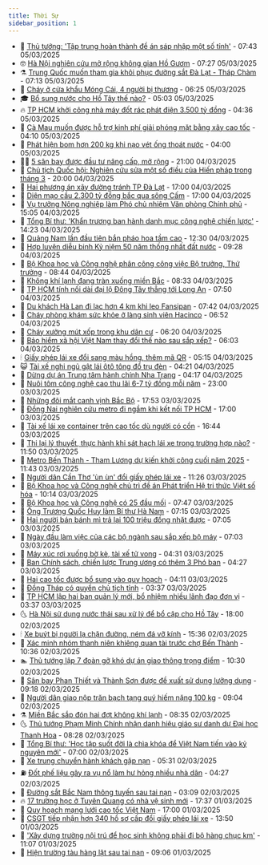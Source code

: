 ```yaml
---
title: Thời Sự
sidebar_position: 1
---
```


<!-- vnexpress-thoi-su:START -->
- 🦒 [Thủ tướng: &#39;Tập trung hoàn thành đề án sáp nhập một số tỉnh&#39;](https://vnexpress.net/thu-tuong-tap-trung-hoan-thanh-de-an-sap-nhap-mot-so-tinh-4857126.html) - 07:43 05/03/2025
- 🤓 [Hà Nội nghiên cứu mở rộng không gian Hồ Gươm](https://vnexpress.net/ha-noi-nghien-cuu-mo-rong-khong-gian-ho-guom-4857064.html) - 07:27 05/03/2025
- ⚗️ [Trung Quốc muốn tham gia khôi phục đường sắt Đà Lạt - Tháp Chàm](https://vnexpress.net/trung-quoc-muon-tham-gia-khoi-phuc-duong-sat-da-lat-thap-cham-4857117.html) - 07:13 05/03/2025
- 🌊 [Cháy ở cửa khẩu Móng Cái, 4 người bị thương](https://vnexpress.net/chay-o-cua-khau-mong-cai-4-nguoi-bi-thuong-4857099.html) - 06:25 05/03/2025
- 🎓 [Bổ sung nước cho Hồ Tây thế nào?](https://vnexpress.net/bo-sung-nuoc-cho-ho-tay-the-nao-4856709.html) - 05:03 05/03/2025
- 🔥 [TP HCM khởi công nhà máy đốt rác phát điện 3.500 tỷ đồng](https://vnexpress.net/tp-hcm-khoi-cong-nha-may-dot-rac-phat-dien-3-500-ty-dong-4857063.html) - 04:36 05/03/2025
- 🦏 [Cà Mau muốn được hỗ trợ kinh phí giải phóng mặt bằng xây cao tốc](https://vnexpress.net/ca-mau-muon-duoc-ho-tro-kinh-phi-giai-phong-mat-bang-xay-cao-toc-4856993.html) - 04:10 05/03/2025
- 👺 [Phát hiện bom hơn 200 kg khi nạo vét ống thoát nước](https://vnexpress.net/phat-hien-bom-hon-200-kg-khi-nao-vet-ong-thoat-nuoc-4856964.html) - 04:00 05/03/2025
- 🧑‍🏫 [5 sân bay được đầu tư nâng cấp, mở rộng](https://vnexpress.net/5-san-bay-duoc-dau-tu-nang-cap-mo-rong-4856519.html) - 21:00 04/03/2025
- 🚦 [Chủ tịch Quốc hội: Nghiên cứu sửa một số điều của Hiến pháp trong tháng 3](https://vnexpress.net/chu-tich-quoc-hoi-nghien-cuu-sua-mot-so-dieu-cua-hien-phap-trong-thang-3-4856862.html) - 20:00 04/03/2025
- 🎉 [Hai phương án xây đường tránh TP Đà Lạt](https://vnexpress.net/hai-phuong-an-xay-duong-tranh-tp-da-lat-4856797.html) - 17:00 04/03/2025
- 🦒 [Diện mạo cầu 2.300 tỷ đồng bắc qua sông Cấm](https://vnexpress.net/dien-mao-cau-2-300-ty-dong-bac-qua-song-cam-4856548.html) - 17:00 04/03/2025
- 🤗 [Vụ trưởng Nông nghiệp làm Phó chủ nhiệm Văn phòng Chính phủ](https://vnexpress.net/vu-truong-nong-nghiep-lam-pho-chu-nhiem-van-phong-chinh-phu-4856835.html) - 15:05 04/03/2025
- 💼 [Tổng Bí thư: &#39;Khẩn trương ban hành danh mục công nghệ chiến lược&#39;](https://vnexpress.net/tong-bi-thu-khan-truong-ban-hanh-danh-muc-cong-nghe-chien-luoc-4856807.html) - 14:23 04/03/2025
- 🤩 [Quảng Nam lần đầu tiên bắn pháo hoa tầm cao](https://vnexpress.net/quang-nam-lan-dau-tien-ban-phao-hoa-tam-cao-4856790.html) - 12:30 04/03/2025
- 🤡 [Hợp luyện diễu binh Kỷ niệm 50 năm thống nhất đất nước](https://vnexpress.net/hop-luyen-dieu-binh-ky-niem-50-nam-thong-nhat-dat-nuoc-4856646.html) - 09:28 04/03/2025
- 💯 [Bộ Khoa học và Công nghệ phân công công việc Bộ trưởng, Thứ trưởng](https://vnexpress.net/bo-khoa-hoc-va-cong-nghe-phan-cong-cong-viec-bo-truong-thu-truong-4856717.html) - 08:44 04/03/2025
- 👺 [Không khí lạnh đang tràn xuống miền Bắc](https://vnexpress.net/khong-khi-lanh-dang-tran-xuong-mien-bac-4856685.html) - 08:33 04/03/2025
- 🌮 [TP HCM tính nối dài đại lộ Đông Tây thẳng tới Long An](https://vnexpress.net/tp-hcm-tinh-noi-dai-dai-lo-dong-tay-thang-toi-long-an-4856668.html) - 07:50 04/03/2025
- 🥸 [Du khách Hà Lan đi lạc hơn 4 km khi leo Fansipan](https://vnexpress.net/du-khach-ha-lan-di-lac-hon-4-km-khi-leo-fansipan-4856676.html) - 07:42 04/03/2025
- 🐻 [Cháy phòng khám sức khỏe ở làng sinh viên Hacinco](https://vnexpress.net/chay-phong-kham-suc-khoe-o-lang-sinh-vien-hacinco-4856637.html) - 06:52 04/03/2025
- 👀 [Cháy xưởng mút xốp trong khu dân cư](https://vnexpress.net/chay-xuong-mut-xop-trong-khu-dan-cu-4856618.html) - 06:20 04/03/2025
- 🤔 [Bảo hiểm xã hội Việt Nam thay đổi thế nào sau sắp xếp?](https://vnexpress.net/bao-hiem-xa-hoi-viet-nam-thay-doi-the-nao-sau-sap-xep-4856591.html) - 06:03 04/03/2025
- 🕯 [Giấy phép lái xe đổi sang màu hồng, thêm mã QR](https://vnexpress.net/giay-phep-lai-xe-doi-sang-mau-hong-them-ma-qr-4856562.html) - 05:15 04/03/2025
- 😺 [Tài xế nghi ngủ gật lái ôtô tông đổ trụ đèn](https://vnexpress.net/tai-xe-nghi-ngu-gat-lai-oto-tong-do-tru-den-4856547.html) - 04:21 04/03/2025
- 🦆 [Dừng dự án Trung tâm hành chính Nha Trang](https://vnexpress.net/dung-du-an-trung-tam-hanh-chinh-nha-trang-4856554.html) - 04:17 04/03/2025
- 🧰 [Nuôi tôm công nghệ cao thu lãi 6-7 tỷ đồng mỗi năm](https://vnexpress.net/nuoi-tom-cong-nghe-cao-thu-lai-6-7-ty-dong-moi-nam-4856378.html) - 23:00 03/03/2025
- 🦍 [Những đôi mắt canh vịnh Bắc Bộ](https://vnexpress.net/nhung-doi-mat-canh-vinh-bac-bo-4856303.html) - 17:53 03/03/2025
- 🧰 [Đồng Nai nghiên cứu metro đi ngầm khi kết nối TP HCM](https://vnexpress.net/dong-nai-nghien-cuu-metro-di-ngam-khi-ket-noi-tp-hcm-4856341.html) - 17:00 03/03/2025
- 💃 [Tài xế lái xe container trên cao tốc dù người có cồn](https://vnexpress.net/tai-xe-lai-xe-container-tren-cao-toc-du-nguoi-co-con-4856368.html) - 16:44 03/03/2025
- 🧰 [Thi lại lý thuyết, thực hành khi sát hạch lái xe trong trường hợp nào?](https://vnexpress.net/thi-lai-ly-thuyet-thuc-hanh-khi-sat-hach-lai-xe-trong-truong-hop-nao-4856281.html) - 11:50 03/03/2025
- 🚀 [Metro Bến Thành - Tham Lương dự kiến khởi công cuối năm 2025](https://vnexpress.net/metro-ben-thanh-tham-luong-du-kien-khoi-cong-cuoi-nam-2025-4856326.html) - 11:43 03/03/2025
- 🎊 [Người dân Cần Thơ &#39;ùn ùn&#39; đổi giấy phép lái xe](https://vnexpress.net/nguoi-dan-can-tho-un-un-doi-giay-phep-lai-xe-4856292.html) - 11:26 03/03/2025
- 🤭 [Bộ Khoa học và Công nghệ chủ trì đề án Phát triển Hệ tri thức Việt số hóa](https://vnexpress.net/bo-khoa-hoc-va-cong-nghe-chu-tri-de-an-phat-trien-he-tri-thuc-viet-so-hoa-4856206.html) - 10:14 03/03/2025
- 🤗 [Bộ Khoa học và Công nghệ có 25 đầu mối](https://vnexpress.net/bo-khoa-hoc-va-cong-nghe-co-25-dau-moi-4855858.html) - 07:47 03/03/2025
- 🌈 [Ông Trương Quốc Huy làm Bí thư Hà Nam](https://vnexpress.net/ong-truong-quoc-huy-lam-bi-thu-ha-nam-4856170.html) - 07:15 03/03/2025
- 🦣 [Hai người bán bánh mì trả lại 100 triệu đồng nhặt được](https://vnexpress.net/hai-nguoi-ban-banh-mi-tra-lai-100-trieu-dong-nhat-duoc-4856058.html) - 07:05 03/03/2025
- 🎡 [Ngày đầu làm việc của các bộ ngành sau sắp xếp bộ máy](https://vnexpress.net/ngay-dau-lam-viec-cua-cac-bo-nganh-sau-sap-xep-bo-may-4856084.html) - 07:03 03/03/2025
- 🦏 [Máy xúc rơi xuống bờ kè, tài xế tử vong](https://vnexpress.net/may-xuc-roi-xuong-bo-ke-tai-xe-tu-vong-4856093.html) - 04:31 03/03/2025
- 🎊 [Ban Chính sách, chiến lược Trung ương có thêm 3 Phó ban](https://vnexpress.net/ban-chinh-sach-chien-luoc-trung-uong-co-them-3-pho-ban-4856095.html) - 04:27 03/03/2025
- 🫶 [Hai cao tốc được bổ sung vào quy hoạch](https://vnexpress.net/hai-cao-toc-duoc-bo-sung-vao-quy-hoach-4856045.html) - 04:11 03/03/2025
- 🤔 [Đồng Tháp có quyền chủ tịch tỉnh](https://vnexpress.net/dong-thap-co-quyen-chu-tich-tinh-4856056.html) - 03:37 03/03/2025
- 🤠 [TP HCM lập hai ban quản lý mới, bổ nhiệm nhiều lãnh đạo đơn vị](https://vnexpress.net/tp-hcm-lap-hai-ban-quan-ly-moi-bo-nhiem-nhieu-lanh-dao-don-vi-4856050.html) - 03:37 03/03/2025
- 🌜 [Hà Nội sử dụng nước thải sau xử lý để bổ cập cho Hồ Tây](https://vnexpress.net/ha-noi-su-dung-nuoc-thai-sau-xu-ly-de-bo-cap-cho-ho-tay-4855893.html) - 18:00 02/03/2025
- 🕯 [Xe buýt bị người lạ chặn đường, ném đá vỡ kính](https://vnexpress.net/xe-buyt-bi-nguoi-la-chan-duong-nem-da-vo-kinh-4855894.html) - 15:36 02/03/2025
- 🤔 [Xác minh nhóm thanh niên khiêng quan tài trước chợ Bến Thành](https://vnexpress.net/xac-minh-nhom-thanh-nien-khieng-quan-tai-truoc-cho-ben-thanh-4855847.html) - 10:36 02/03/2025
- 🏊 [Thủ tướng lập 7 đoàn gỡ khó dự án giao thông trọng điểm](https://vnexpress.net/thu-tuong-lap-7-doan-go-kho-du-an-giao-thong-trong-diem-4855852.html) - 10:30 02/03/2025
- 🌮 [Sân bay Phan Thiết và Thành Sơn được đề xuất sử dụng lưỡng dụng](https://vnexpress.net/san-bay-phan-thiet-va-thanh-son-duoc-de-xuat-su-dung-luong-dung-4855831.html) - 09:18 02/03/2025
- 🫣 [Người dân giao nộp trăn bạch tạng quý hiếm nặng 100 kg](https://vnexpress.net/nguoi-dan-giao-nop-tran-bach-tang-quy-hiem-nang-100-kg-4855813.html) - 09:04 02/03/2025
- ⚗️ [Miền Bắc sắp đón hai đợt không khí lạnh](https://vnexpress.net/mien-bac-sap-don-hai-dot-khong-khi-lanh-4855825.html) - 08:35 02/03/2025
- 🌜 [Thủ tướng Phạm Minh Chính nhận danh hiệu giáo sư danh dự Đại học Thanh Hoa](https://vnexpress.net/thu-tuong-pham-minh-chinh-nhan-danh-hieu-giao-su-danh-du-dai-hoc-thanh-hoa-4855817.html) - 08:28 02/03/2025
- 🌁 [Tổng Bí thư: &#39;Học tập suốt đời là chìa khóa để Việt Nam tiến vào kỷ nguyên mới&#39;](https://vnexpress.net/tong-bi-thu-hoc-tap-suot-doi-la-chia-khoa-de-viet-nam-tien-vao-ky-nguyen-moi-4855811.html) - 07:00 02/03/2025
- 🐲 [Xe trung chuyển hành khách gặp nạn](https://vnexpress.net/xe-trung-chuyen-hanh-khach-gap-nan-4855796.html) - 05:31 02/03/2025
- ⛽️ [Đốt phế liệu gây ra vụ nổ làm hư hỏng nhiều nhà dân](https://vnexpress.net/dot-phe-lieu-gay-ra-vu-no-lam-hu-hong-nhieu-nha-dan-4855781.html) - 04:27 02/03/2025
- 🗽 [Đường sắt Bắc Nam thông tuyến sau tai nạn](https://vnexpress.net/duong-sat-bac-nam-thong-tuyen-sau-tai-nan-4855754.html) - 03:09 02/03/2025
- 🔥 [17 trường học ở Tuyên Quang có nhà vệ sinh mới](https://vnexpress.net/17-truong-hoc-o-tuyen-quang-co-nha-ve-sinh-moi-4855648.html) - 17:37 01/03/2025
- 💯 [Quy hoạch mạng lưới cao tốc Việt Nam](https://vnexpress.net/quy-hoach-mang-luoi-cao-toc-viet-nam-4855526.html) - 17:00 01/03/2025
- 🦆 [CSGT tiếp nhận hơn 340 hồ sơ cấp đổi giấy phép lái xe](https://vnexpress.net/csgt-tiep-nhan-hon-340-ho-so-cap-doi-giay-phep-lai-xe-4855531.html) - 13:50 01/03/2025
- 🫣 [&#39;Xây dựng trường nội trú để học sinh không phải đi bộ hàng chục km&#39;](https://vnexpress.net/xay-dung-truong-noi-tru-de-hoc-sinh-khong-phai-di-bo-hang-chuc-km-4855631.html) - 11:07 01/03/2025
- 🤡 [Hiện trường tàu hàng lật sau tai nạn](https://vnexpress.net/hien-truong-tau-hang-lat-sau-tai-nan-4855594.html) - 09:06 01/03/2025<!-- vnexpress-thoi-su:END -->